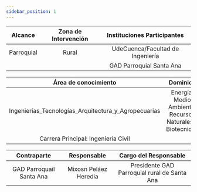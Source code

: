 ```yaml
---
sidebar_position: 1
---
```


|   Alcance  | Zona de Intervención |   Instituciones Participantes   |
|:----------:|:--------------------:|:-------------------------------:|
| Parroquial |        Rural         |UdeCuenca/Facultad de Ingeniería |
|            |                      |     GAD Parroquial Santa Ana   |
 
|  Área de conocimiento  | Dominios | 
|:----------:|:--------------------:|
| Ingenierías_Tecnologías_Arquitectura_y_Agropecuarias |       Energía, Medio Ambiente, Recursos Naturales y Biotecnicos        |
| Carrera Principal:  Ingeniería Civil           |                      |   

|   Contraparte  |Responsable |   Cargo del Responsable   |
|:----------:|:--------------------:|:-------------------------------:|
| GAD Parroquail Santa Ana |        Mixosn Peláez Heredia         |Presidente GAD Parroquial rural de Santa Ana |
